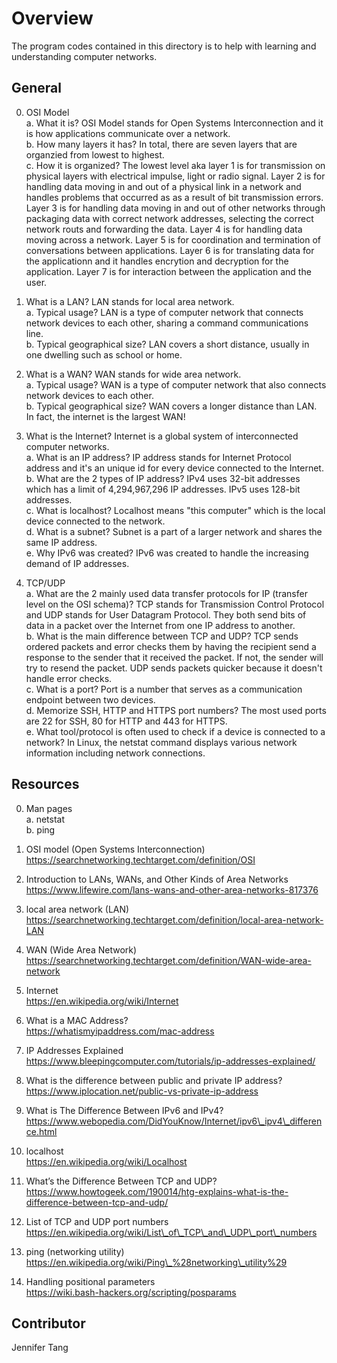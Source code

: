 # Overview #
The program codes contained in this directory is to help with learning and understanding computer networks.  

## General ##
0. OSI Model  
a. What it is?  OSI Model stands for Open Systems Interconnection and it is how applications communicate over a network.  
b. How many layers it has?  In total, there are seven layers that are organzied from lowest to highest.  
c. How it is organized?  The lowest level aka layer 1 is for transmission on physical layers with electrical impulse, light or radio signal.  Layer 2 is for handling data moving in and out of a physical link in a network and handles problems that occurred as as a result of bit transmission errors.  Layer 3 is for handling data moving in and out of other networks through packaging data with correct network addresses, selecting the correct network routs and forwarding the data.  Layer 4 is for handling data moving across a network.  Layer 5 is for coordination and termination of conversations between applications.  Layer 6 is for translating data for the applicationn and it handles encrytion and decryption for the application.  Layer 7 is for interaction between the application and the user.  

1. What is a LAN?  LAN stands for local area network.  
a. Typical usage?  LAN is a type of computer network that connects network devices to each other, sharing a command communications line.  
b. Typical geographical size?  LAN covers a short distance, usually in one dwelling such as school or home.  

2. What is a WAN?  WAN stands for wide area network.  
a. Typical usage?  WAN is a type of computer network that also connects network devices to each other.  
b. Typical geographical size?  WAN covers a longer distance than LAN.  In fact, the internet is the largest WAN!  

3. What is the Internet?  Internet is a global system of interconnected computer networks.  
a. What is an IP address?  IP address stands for Internet Protocol address and it's an unique id for every device connected to the Internet.  
b. What are the 2 types of IP address?  IPv4 uses 32-bit addresses which has a limit of 4,294,967,296 IP addresses.  IPv5 uses 128-bit addresses.  
c. What is localhost?  Localhost means "this computer" which is the local device connected to the network.  
d. What is a subnet?  Subnet is a part of a larger network and shares the same IP address.  
e. Why IPv6 was created?  IPv6 was created to handle the increasing demand of IP addresses.  

4. TCP/UDP  
a. What are the 2 mainly used data transfer protocols for IP (transfer level on the OSI schema)?  TCP stands for Transmission Control Protocol and UDP stands for User Datagram Protocol.  They both send bits of data in a packet over the Internet from one IP address to another.  
b. What is the main difference between TCP and UDP?  TCP sends ordered packets and error checks them by having the recipient send a response to the sender that it received the packet.  If not, the sender will try to resend the packet.  UDP sends packets quicker because it doesn't handle error checks.  
c. What is a port?  Port is a number that serves as a communication endpoint between two devices.  
d. Memorize SSH, HTTP and HTTPS port numbers?  The most used ports are 22 for SSH, 80 for HTTP and 443 for HTTPS.  
e. What tool/protocol is often used to check if a device is connected to a network?  In Linux, the netstat command displays various network information including network connections.  

## Resources ##
0. Man pages  
a. netstat  
b. ping  

1. OSI model (Open Systems Interconnection)  
https://searchnetworking.techtarget.com/definition/OSI  

2. Introduction to LANs, WANs, and Other Kinds of Area Networks  
https://www.lifewire.com/lans-wans-and-other-area-networks-817376  

3. local area network (LAN)  
https://searchnetworking.techtarget.com/definition/local-area-network-LAN  

4. WAN (Wide Area Network)  
https://searchnetworking.techtarget.com/definition/WAN-wide-area-network  

5. Internet  
https://en.wikipedia.org/wiki/Internet  

6. What is a MAC Address?  
https://whatismyipaddress.com/mac-address  

7. IP Addresses Explained  
https://www.bleepingcomputer.com/tutorials/ip-addresses-explained/  

8. What is the difference between public and private IP address?  
https://www.iplocation.net/public-vs-private-ip-address  

9. What is The Difference Between IPv6 and IPv4?  
https://www.webopedia.com/DidYouKnow/Internet/ipv6\_ipv4\_difference.html  

10. localhost  
https://en.wikipedia.org/wiki/Localhost  

11. What’s the Difference Between TCP and UDP?  
https://www.howtogeek.com/190014/htg-explains-what-is-the-difference-between-tcp-and-udp/  

12. List of TCP and UDP port numbers  
https://en.wikipedia.org/wiki/List\_of\_TCP\_and\_UDP\_port\_numbers  

13. ping (networking utility)  
https://en.wikipedia.org/wiki/Ping\_%28networking\_utility%29  

14. Handling positional parameters  
https://wiki.bash-hackers.org/scripting/posparams  

## Contributor ##
Jennifer Tang  
